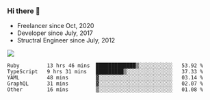 ### Hi there 👋

- Freelancer since Oct, 2020
- Developer since July, 2017
- Structral Engineer since July, 2012

<img src="https://github-readme-stats.vercel.app/api?username=an-lee&show_icons=true&icon_color=0366d6&text_color=24292e&bg_color=ffffff&hide_title=true" />

<!--START_SECTION:waka-->
```text
Ruby         13 hrs 46 mins  █████████████▒░░░░░░░░░░░   53.92 % 
TypeScript   9 hrs 31 mins   █████████▒░░░░░░░░░░░░░░░   37.33 % 
YAML         48 mins         ▓░░░░░░░░░░░░░░░░░░░░░░░░   03.14 % 
GraphQL      31 mins         ▓░░░░░░░░░░░░░░░░░░░░░░░░   02.07 % 
Other        16 mins         ▒░░░░░░░░░░░░░░░░░░░░░░░░   01.08 % 
```
<!--END_SECTION:waka-->
